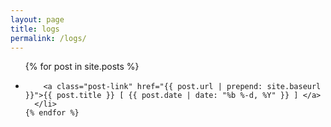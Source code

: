 ```yaml
---
layout: page
title: logs
permalink: /logs/
---
```


  <ul class="post-list">
    {% for post in site.posts %}
      <li>
        
        <a class="post-link" href="{{ post.url | prepend: site.baseurl }}">{{ post.title }} [ {{ post.date | date: "%b %-d, %Y" }} ] </a>
      </li>
    {% endfor %}
  </ul>
